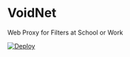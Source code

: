 # VoidNet
Web Proxy for Filters at School or Work

[![Deploy](https://www.herokucdn.com/deploy/button.svg)](https://heroku.com/deploy?)
